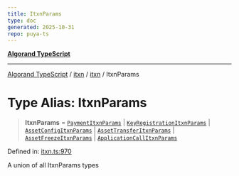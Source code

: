 ```yaml
---
title: ItxnParams
type: doc
generated: 2025-10-31
repo: puya-ts
---
```

[**Algorand TypeScript**](../../../../README.md)

***

[Algorand TypeScript](../../../../modules.md) / [itxn](../../../README.md) / [itxn](../README.md) / ItxnParams

# Type Alias: ItxnParams

> **ItxnParams** = [`PaymentItxnParams`](../classes/PaymentItxnParams.md) \| [`KeyRegistrationItxnParams`](../classes/KeyRegistrationItxnParams.md) \| [`AssetConfigItxnParams`](../classes/AssetConfigItxnParams.md) \| [`AssetTransferItxnParams`](../classes/AssetTransferItxnParams.md) \| [`AssetFreezeItxnParams`](../classes/AssetFreezeItxnParams.md) \| [`ApplicationCallItxnParams`](../classes/ApplicationCallItxnParams.md)

Defined in: [itxn.ts:970](https://github.com/algorandfoundation/puya-ts/blob/main/packages/algo-ts/src/itxn.ts#L970)

A union of all ItxnParams types
